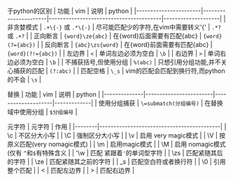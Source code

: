 于python的区别
| 功能                  | vim                  | 说明                                   | python             |
|-----------------------|----------------------|----------------------------------------|--------------------|
| 非贪婪模式            | `.+\{-}` 或 `.*\{-}` | 尽可能匹配少的字符,在vim中需要转义'{'  | `.*?` 或 `.+?`     |
| 正向断言              | `{word}\ze{abc}`     | 在{word}后面需要有匹配{abc}            | `{word}(?={abc})`  |
| 反向断言              | `{abc}\zs{word}`     | 在{word}前面需要有匹配{abc}            | `{word}(?!={abc})` |
| 左边界                | `<`                  | 单词左边必须为空白                     | `\b`               |
| 右边界                | `>`                  | 单词右边必须为空白                     | `\b`               |
| 不捕获括号,但使用分组 | `%(abc)`             | 只想引用分组功能,并不关心捕获的匹配    | `(?:abc)`          |
| 匹配空格              | `\_s`                | vim的匹配会匹配到换行符,而python的不会 | `\s`               |


替换
| 功能         | vim                    | 说明               | python      |
|--------------|------------------------|--------------------|-------------|
| 使用分组捕获 | `\=submatch(分组编号)` | 在替换域中使用分组 | `$分组编号` |


元字符
| 元字符 | 作用                                      |
|--------|-------------------------------------------|
| \c     | 不区分大小写                              |
| \C     | 强制区分大小写                            |
| \v     | 启用 very magic模式                       |
| \V     | 按原义匹配(very nomagic模式)              |
| \m     | 启用magic模式                             |
| \M     | 启用 nomagic模式(仅有 `^`和`$`有特殊含义  |
| '\w    | 匹配 紧跟着`'`的单词型字符                |
| \zs    | 匹配紧随其后的字符                        |
| \ze    | 匹配紧随其之前的字符                      |
| \_s    | 匹配空白符或者换行符                      |
| \0     | 引用整个匹配                              |
| <      | 匹配左边界                                |
| >      | 匹配右边界                                |



